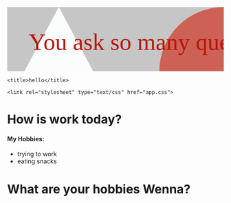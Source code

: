 <html>
<head>
	
  <svg width="100%" height="100%">
    <rect width="100%" height="100%" fill="#c6c6c6" />
    <circle cx="100%" cy="100%" r="150" fill="#CD6155"/>
    <polygon points="120,0 240,225 0,225" fill="#FBFCFC"/>
    <text x="50" y="100" font-family="Verdana" font-size="55"
          fill="#ba160c">
           You ask so many questions
    </text>
  </svg>
  
	<title>hello</title>

	<link rel="stylesheet" type="text/css" href="app.css">

<!-- 	<style type="text/css">
/*		selector {
			property: value;
		}*/

		h1{
			color: red;
		}

		li {
			color: orange;
		}
	</style> -->
</head>
<body>
<h1>How is work today?</h1>



<h4>My Hobbies:</h4>
<ul>
	<li>trying to work</li>
	<li>eating snacks</li>
</ul>

<h1>What are your hobbies Wenna?</h1>

</body>
</html>
